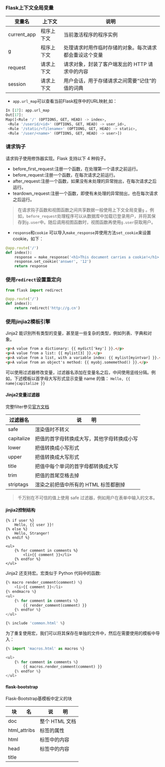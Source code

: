 ### Flask上下文全局变量

|变量名|上下文|说明|
|--|--|--|
|current_app |程序上下文| 当前激活程序的程序实例|
|g |程序上下文 |处理请求时用作临时存储的对象。每次请求都会重设这个变量|
|request |请求上下文 |请求对象，封装了客户端发出的 HTTP 请求中的内容|
|session |请求上下文 |用户会话，用于存储请求之间需要“记住”的值的词典|

- `app.url_map`可以查看当前Flask程序中的URL映射,如：

```py
In [17]: app.url_map
Out[17]:
Map([<Rule '/' (OPTIONS, GET, HEAD) -> index>,
 <Rule '/userid/<id>' (OPTIONS, GET, HEAD) -> user_id>,
 <Rule '/static/<filename>' (OPTIONS, GET, HEAD) -> static>,
 <Rule '/user/<name>' (OPTIONS, GET, HEAD) -> user>])
```

### 请求钩子

请求钩子使用修饰器实现。Flask 支持以下 4 种钩子。  

- before_first_request:注册一个函数，在处理第一个请求之前运行。
- before_request:注册一个函数，在每次请求之前运行。
- after_request:注册一个函数，如果没有未处理的异常抛出，在每次请求之后运行。
- teardown_request:注册一个函数，即使有未处理的异常抛出，也在每次请求之后运行。

> 在请求钩子函数和视图函数之间共享数据一般使用上下文全局变量`g` 。例如，`before_request`处理程序可以从数据库中加载已登录用户，并将其保存到`g.user`中。随后调用视图函数时，视图函数再使用`g.user`获取用户。


- `response`和`cookie`
可以导入`make_response`并使用方法`set_cookie`来设置cookie，如下：
```py
@app.route('/')
def index():
    response = make_response('<h1>This document carries a cookie!</h1>')
    response.set_cookie('answer', '12')
    return response
```

### 使用`redirect`设置重定向

```py
from flask import redirect

@app.route('/')
def index():
    return redirect('http://g.cn')
```

### 使用jinjia2模板引擎

Jinja2 能识别所有类型的变量，甚至是一些复杂的类型，例如列表、字典和对象。
```html
<p>A value from a dictionary: {{ mydict['key'] }}.</p>
<p>A value from a list: {{ mylist[3] }}.</p>
<p>A value from a list, with a variable index: {{ mylist[myintvar] }}.</p>
<p>A value from an object's method: {{ myobj.somemethod() }}.</p>
```
可以使用过滤器修改变量，过滤器名添加在变量名之后，中间使用竖线分隔。例如，下述模板以首字母大写形式显示变量 name 的值：
`Hello, {{ name|capitalize }}`

#### Jinja2变量过滤器

完整filter参见[官方文档](http://jinja.pocoo.org/docs/2.10/templates/#filters)

|过滤器名 |说　　明|
| -- | -- |
|safe |渲染值时不转义|
|capitalize |把值的首字母转换成大写，其他字母转换成小写|
|lower |把值转换成小写形式|
|upper |把值转换成大写形式|
|title |把值中每个单词的首字母都转换成大写|
|trim |把值的首尾空格去掉|
|striptags |渲染之前把值中所有的 HTML 标签都删掉|

> 千万别在不可信的值上使用 safe 过滤器，例如用户在表单中输入的文本。


#### jinjia2控制结构

```
{% if user %}
    Hello, {{ user }}!
{% else %}
    Hello, Stranger!
{% endif %}

<ul>
    {% for comment in comments %}
        <li>{{ comment }}</li>
    {% endfor %}
</ul>
```
Jinja2 还支持宏。宏类似于 Python 代码中的函数:

```py
{% macro render_comment(comment) %}
    <li>{{ comment }}</li>
{% endmacro %}
<ul>
    {% for comment in comments %}
        {{ render_comment(comment) }}
    {% endfor %}
</ul>

{% include 'common.html' %}
```

为了重复使用宏，我们可以将其保存在单独的文件中，然后在需要使用的模板中导入：

```py
{% import 'macros.html' as macros %}

<ul> 
    {% for comment in comments %}
        {{ macros.render_comment(comment) }}
    {% endfor %} 
</ul>
```

#### flask-bootstrap

Flask-Bootstrap基模板中定义的块

| 块　　名 | 说　　明 |
| -- | -- |
| doc |整个 HTML 文档 |
| html_attribs | <html> 标签的属性 | 
| html | <html> 标签中的内容 |
| head | <head> 标签中的内容 |
| title | <title> 标签中的内容 |
| metas | 一组 <meta> 标签 | 
| styles | 层叠样式表定义 | 
| body_attribs | <body> 标签的属性 | 
| body | <body> 标签中的内容 | 
| navbar | 用户定义的导航条 | 
| content | 用户定义的页面内容 | 
| scripts | 文档底部的 JavaScript 声明| 

#### url_for生成链接
url_for() 函数最简单的用法是以视图函数名（或者`app.add_url_route()`)定义路由时使用的端点名作为参数，返回对应的URL。
当前hello.py 程序中调用`url_for('index')`得到的结果是`/`。

`url_for('index', _external=True)` 
返回的则是绝对地址，在这个示例中是`http://localhost:5000/`。

使用`url_for()`生成动态地址时，将动态部分作为关键字参数传入。
例如，`url_for('user', name='john', _external=True)` 
的返回结果是 `http://localhost:5000/user/john`。 
传入`url_for()`的关键字参数不仅限于动态路由中的参数。
函数能将任何额外参数添加到 查询字符串中。
例如，`url_for('index', page=2)`的返回结果是`/?page=2`。

#### 静态文件static
查看url映射时，其中有一个`static`路由。 
这是因为对静态文件的引用被当成一个特殊的路由，
即`/static/<filename>`。
例如，调用`url_for('static', filename='css/styles.css', _external=True)` 
返回 `http:// localhost:5000/static/css/styles.css`。

默认设置下，Flask 在程序根目录中名为 static 的子目录中寻找静态文件。
如果需要，可在 static 文件夹中使用子文件夹存放文件。
服务器收到前面那个 URL 后，会生成一个响应， 包含文件系统中 static/css/styles.css 文件的内容。

#### 使用Flask-Moment本地化日期和时间


## web表单


## 数据库
### ORM、ODM的使用
#### FLask-SQLAlchemy

##### FLask-SQLAlchemy数据库URL

|数据库引擎| URL|
|--|--|
|MySQL| mysql://username:password@hostname/database|
|Postgres| postgresql://username:password@hostname/database|
|SQLite（Unix）| sqlite:////absolute/path/to/database|
|SQLite（Windows）| sqlite:///c:/absolute/path/to/database|

程序使用的数据库URL必须保存到Flask配置对象的`SQLALCHEMY_DATABASE_URI`键中。配置对象中还有一个很有用的选项，即`SQLALCHEMY_COMMIT_ON_TEARDOWN`键，将其设为`True`时，每次请求结束后都会自动提交数据库中的变动。


##### 常用的SQLAlchemy列类型

| 类型名 | Python类型 | 说　　明|
|--|--|--|
| Integer | int | 普通整数，一般是 32 位| 
| SmallInteger | int | 取值范围小的整数，一般是 16 位| 
| BigInteger | int 或 long | 不限制精度的整数| 
| Float | float | 浮点数| 
| Numeric | decimal.Decimal | 定点数| 
| String | str | 变长字符串| 
| Text | str | 变长字符串，对较长或不限长度的字符串做了优化| 
| Unicode | unicode | 变长 Unicode 字符串| 
| UnicodeText | unicode | 变长 Unicode字符串，对较长或不限长度的字符串做了优化| 
| Boolean | bool | 布尔值| 
| Date | datetime.date | 日期| 
| Time | datetime.time | 时间| 
| DateTime | datetime.datetime | 日期和时间| 
| Interval | datetime.timedelta | 时间间隔| 
| Enum | str | 一组字符串| 
| PickleType | 任何 Python 对象 | 自动使用 Pickle 序列化| 
| LargeBinary | str | 二进制文件| 

db.Column 中其余的参数指定属性的配置选项:

##### 常使用的SQLAlchemy列选项
| 选项名 | 说　　明 |
| -- | -- |
|primary_key | 如果设为True ，这列就是表的主键|
|unique |如果设为True，这列不允许出现重复的值|
|index |如果设为True，为这列创建索引，提升查询效率|
|nullable |如果设为True，这列允许使用空值；如果设为False，这列不允许使用空值|
|default |为这列定义默认值|

### 关系

#### 一对多关系在模型类中的表示方法

```py
class Role(db.Model):
    # ...
    users = db.relationship('User', backref='role')

class User(db.Model):
    # ...
    role_id = db.Column(db.Integer, db.ForeignKey('roles.id'))
```

##### 常用的SQLAlchemy关系选项
- backref
    在关系的另一个模型中添加反向引用
- primaryjoin
    明确指定两个模型之间使用的联结条件。只在模棱两可的关系中需要指定
- lazy
    指定如何加载相关记录。可选值有 select （首次访问时按需加载）、 immediate （源对象加载后就加载）、 joined （加载记录，但使用联结）、 subquery （立即加载，但使用子查询），noload （永不加载）和 dynamic （不加载记录，但提供加载记录的查询）
- uselist 
    如果设为 Fales ，不使用列表，而使用标量值
- order_by 
    指定关系中记录的排序方式
- secondary 
    指定多对多关系中关系表的名字
- secondaryjoin 
    SQLAlchemy 无法自行决定时，指定多对多关系中的二级联结条件

> 一对一关系可以用前面介绍的一对多关系表示，但调用 db.relationship() 时要把 uselist 设为 False ，把“多”变成“一”。多对一关系也可使用一对多表示，对调两个表即可，或者把外键和 db.relationship() 都放在“多”这一侧。最复杂的关系类型是多对多，需要用到第三张表，这个表称为关系表。

##### 常用的SQLAlchemy查询过滤器

| 过滤器 | 说　　明 |
| -- | -- |
| filter() | 把过滤器添加到原查询上，返回一个新查询 |
| filter_by() | 把等值过滤器添加到原查询上，返回一个新查询 |
| limit() | 使用指定的值限制原查询返回的结果数量，返回一个新查询 |
| offset() | 偏移原查询返回的结果，返回一个新查询 |
| order_by() | 根据指定条件对原查询结果进行排序，返回一个新查询 |
| group_by() | 根据指定条件对原查询结果进行分组，返回一个新查询 |

##### 常使用的SQLAlchemy查询执行函数

| 方　法 | 说　　明 |
| -- | -- |
| all() | 以列表形式返回查询的所有结果 |
| first() | 返回查询的第一个结果，如果没有结果，则返回 None |
| first_or_404() | 返回查询的第一个结果，如果没有结果，则终止请求，返回 404错误响应 |
| get() | 返回指定主键对应的行，如果没有对应的行，则返回 None |
| get_or_404() | 返回指定主键对应的行，如果没找到指定的主键，则终止请求，返回404 错误响应 |
| count() | 返回查询结果的数量 |
| paginate() | 返回一个Paginate对象，它包含指定范围内的结果 |


可以通过Flask shell调试

增加shell回调方法 省去每次输入实例
```py
from flask_script import Manager, Shell

def make_shell_context():
    return dict(app=app, db=db, User=User, Role=Role)
manager.add_command('shell', Shell(make_context=make_shell_context))
```

### Flask-Migrate实现数据库迁移

这个扩展对`Alembic`做了轻量级包装，并集成到`Flask-Script`中，所有操作都通过`Flask-Script`命令完成。

为了导出数据库迁移命令，Flask-Migrate 提供了一个 MigrateCommand 类，可附加到 Flask-
Script 的 manager 对象上。在这个例子中， MigrateCommand 类使用 db 命令附加。在维护数据库迁移之前，要使用 init 子命令创建迁移仓库:
```py
python hello.py db init
```



#### Flask-Login要求实现的用户方法
|方　　法 |说　　明|
|is_authenticated() |如果用户已经登录，必须返回 True ，否则返回False|
|is_active() | 如果允许用户登录，必须返回 True ，否则返回 False。如果要禁用账户，可以返回 False|
|is_anonymous() |对普通用户必须返回 False|
|get_id() |必须返回用户的唯一标识符，使用 Unicode 编码字符串|

